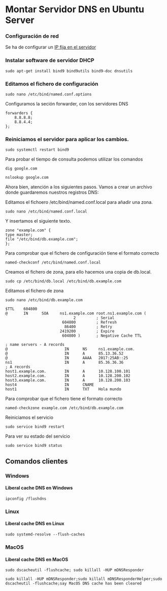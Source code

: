 # Montar Servidor DNS en Ubuntu Server

### Configuración de red

Se ha de configurar un [IP fija en el servidor](./ConfiguracionIP.md)

### Instalar software de servidor DHCP

```shell
sudo apt-get install bind9 bind9utils bind9-doc dnsutils
```

### Editamos el fichero de configuración

```shell
sudo nano /etc/bind/named.conf.options
```

<!-- Configuramos BIND en modo IPv4.
```json
OPTIONS="-4 -u bind"
``` -->

Configuramos la seción forwarder, con los servidores DNS

```
forwarders {
    8.8.8.8;
    8.8.4.4;
};
```

### Reiniciamos el servidor para aplicar los cambios.
```shell
sudo systemctl restart bind9
```

Para probar el tiempo de consulta podemos utilizar los comandos

```shell dig 
dig google.com
```
```shell nslookup
nslookup google.com
```

Ahora bien, atención a los siguientes pasos. Vamos a crear un archivo donde guardaremos nuestros registros DNS:

Editamos el fichoero /etc/bind/named.conf.local para añadir una zona.

```shell
sudo nano /etc/bind/named.conf.local
```

Y insertamos el siguiente texto.

```
zone "example.com" {
type master;
file "/etc/bind/db.example.com";
};
```

Para comprobar que el fichero de configuración tiene el formato correcto

```shell
named-checkconf /etc/bind/named.conf.local
```

Creamos el fichero de zona, para ello hacemos una copia de db.local.

```shell
sudo cp /etc/bind/db.local /etc/bind/db.example.com
```

Editamos el fichero de zona

```shell
sudo nano /etc/bind/db.example.com
```

```
$TTL    604800
@       IN      SOA     ns1.example.com root.ns1.example.com (
                              2         ; Serial
                         604800         ; Refresh
                          86400         ; Retry
                        2419200         ; Expire
                         604800 )       ; Negative Cache TTL

; name servers - A records
@                         IN      NS     ns1.example.com.    
@                         IN      A      85.13.36.52
@                         IN      AAAA   2017:25AB::25
ns1                       IN      A      85.36.36.36
; A records
host1.example.com.        IN      A      10.128.100.101
host2.example.com.        IN      A      10.128.200.102
host3.example.com.        IN      A      10.128.200.103
host4                     IN      CNAME  
host1                     IN      TXT    Hola mundo
```

Para comprobar que el fichero tiene el formato correcto

```shell
named-checkzone example.com /etc/bind/db.example.com
```

Reiniciamos el servicio

```shell
sudo service bind9 restart
```

Para ver su estado del servicio

```shell
sudo service bind9 status
```

## Comandos clientes

### Windows

#### Liberal cache DNS en Windows

```shell
ipconfig /flushdns
```

### Linux

#### Liberal cache DNS en Linux

```Shell
sudo systemd-resolve --flush-caches
```

### MacOS

#### Liberal cache DNS en MacOS

```Shell
sudo dscacheutil -flushcache; sudo killall -HUP mDNSResponder
```

```Shell
sudo killall -HUP mDNSResponder;sudo killall mDNSResponderHelper;sudo dscacheutil -flushcache;say MacOS DNS cache has been cleared
```
